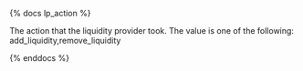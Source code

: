 {% docs lp_action %}

The action that the liquidity provider took. The value is one of the following: add_liquidity,remove_liquidity

{% enddocs %}